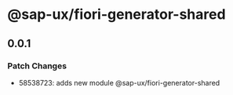 # @sap-ux/fiori-generator-shared

## 0.0.1

### Patch Changes

-   58538723: adds new module @sap-ux/fiori-generator-shared
